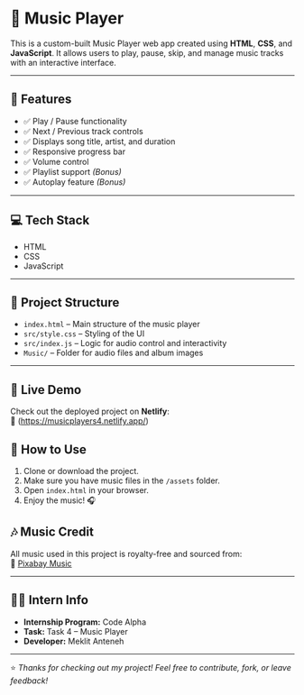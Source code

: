 # 🎵 Music Player

This is a custom-built Music Player web app created using **HTML**, **CSS**, and **JavaScript**. It allows users to play, pause, skip, and manage music tracks with an interactive interface.

---

## 📌 Features

- ✅ Play / Pause functionality  
- ✅ Next / Previous track controls  
- ✅ Displays song title, artist, and duration  
- ✅ Responsive progress bar  
- ✅ Volume control  
- ✅ Playlist support *(Bonus)*  
- ✅ Autoplay feature *(Bonus)*  

---

## 💻 Tech Stack

- HTML  
- CSS  
- JavaScript

---

## 📁 Project Structure

- `index.html` – Main structure of the music player  
- `src/style.css` – Styling of the UI  
- `src/index.js` – Logic for audio control and interactivity  
- `Music/` – Folder for audio files and album images  

---

## 🚀 Live Demo

Check out the deployed project on **Netlify**:  
🔗 (https://musicplayers4.netlify.app/) 


## 📂 How to Use

1. Clone or download the project.  
2. Make sure you have music files in the `/assets` folder.  
3. Open `index.html` in your browser.  
4. Enjoy the music! 🎧

## 🎶 Music Credit

All music used in this project is royalty-free and sourced from:  
🔗 [Pixabay Music](https://pixabay.com/music/)

---

## 👩‍💻 Intern Info

- **Internship Program:** Code Alpha  
- **Task:** Task 4 – Music Player  
- **Developer:** Meklit Anteneh  

---

⭐️ *Thanks for checking out my project! Feel free to contribute, fork, or leave feedback!*
